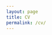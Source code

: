 ```yaml
---
layout: page
title: CV
permalink: /cv/
---
```


<!-- Put this inside <head> -->
<link rel="stylesheet" href="https://cdnjs.cloudflare.com/ajax/libs/font-awesome/6.4.0/css/all.min.css">

<!-- Clickable CV icon -->
<a href="https://furkandikmen.com/assets/CV/CV_Furkan_Dikmen_ (15).pdf" target="_blank" 
   style="font-size: 48px; color: #2c3e50;">
  <i class="fa-solid fa-file-pdf"></i>
</a>


<!DOCTYPE html>
<html lang="tr">
<head>
  <meta charset="UTF-8">
  <title>CV İkonu</title>
  <!-- Font Awesome ekleniyor -->
  <link rel="stylesheet" href="https://cdnjs.cloudflare.com/ajax/libs/font-awesome/6.4.0/css/all.min.css">
  <style>
    .cv-icon {
      font-size: 60px;
      color: #2c3e50;
      transition: all 0.3s ease;
    }
    .cv-icon:hover {
      color: #e74c3c;              /* Renk kırmızıya döner */
      transform: scale(1.2);       /* Büyür */
      text-shadow: 2px 2px 8px rgba(0,0,0,0.3); /* Hafif gölge */
    }
  </style>
</head>
<body>
  <a href="https://furkandikmen.com/assets/CV/CV_Furkan_Dikmen_ (15).pdf" target="_blank">
    <i class="fa-solid fa-file-pdf cv-icon"></i>
  </a>
</body>
</html>



